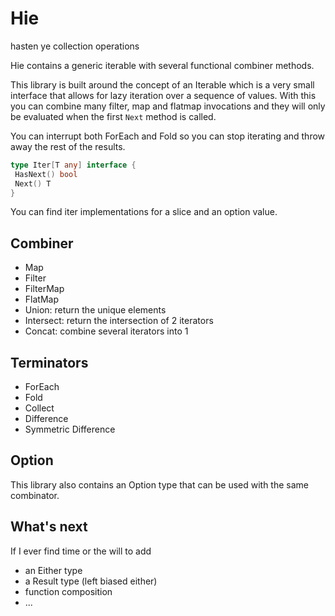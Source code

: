 # Hie

hasten ye collection operations

Hie contains a generic iterable with several functional combiner methods.

This library is built around the concept of an Iterable which is a very small interface that allows for 
lazy iteration over a sequence of values.  With this you can combine many filter, map and flatmap invocations and they will only be evaluated when the first `Next` method is called.

You can interrupt both ForEach and Fold so you can stop iterating and throw away the rest of the results.

```go
type Iter[T any] interface {
 HasNext() bool
 Next() T
}
```

You can find iter implementations for a slice and an option value.

## Combiner

* Map
* Filter
* FilterMap
* FlatMap
* Union: return the unique elements
* Intersect: return the intersection of 2 iterators
* Concat: combine several iterators into 1

## Terminators

* ForEach
* Fold
* Collect
* Difference
* Symmetric Difference

## Option 

This library also contains an Option type that can be used with the same combinator.

## What's next

If I ever find time or the will to add

* an Either type
* a Result type (left biased either)
* function composition
* ...
